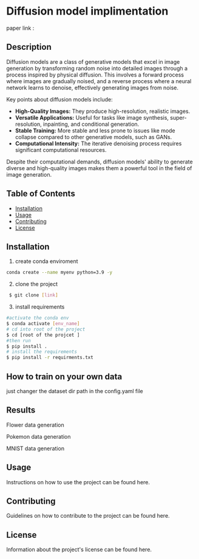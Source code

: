 # Diffusion model implimentation 
paper link : 

## Description

Diffusion models are a class of generative models that excel in image generation by transforming random noise into detailed images through a process inspired by physical diffusion. This involves a forward process where images are gradually noised, and a reverse process where a neural network learns to denoise, effectively generating images from noise.

Key points about diffusion models include:

- **High-Quality Images:** They produce high-resolution, realistic images.
- **Versatile Applications:** Useful for tasks like image synthesis, super-resolution, inpainting, and conditional generation.
- **Stable Training:** More stable and less prone to issues like mode collapse compared to other generative models, such as GANs.
- **Computational Intensity:** The iterative denoising process requires significant computational resources.

Despite their computational demands, diffusion models' ability to generate diverse and high-quality images makes them a powerful tool in the field of image generation.

## Table of Contents

- [Installation](#installation)
- [Usage](#usage)
- [Contributing](#contributing)
- [License](#license)

## Installation

1. create conda enviroment
 
```bash
conda create --name myenv python=3.9 -y 
```
2. clone the project 
```bash
 $ git clone [link]

```

3. install requirements 
```bash
#activate the conda env 
$ conda activate [env_name]
# cd into root of the project 
$ cd [root of the projcet ]
#then run 
$ pip install . 
# install the requirements 
$ pip install -r requirments.txt 

```
## How to train on your own data 

just changer the dataset dir path in the config.yaml file 



## Results 
Flower data generation 

Pokemon data generation 

MNIST data generation 

## Usage

Instructions on how to use the project can be found here.

## Contributing

Guidelines on how to contribute to the project can be found here.

## License

Information about the project's license can be found here.
